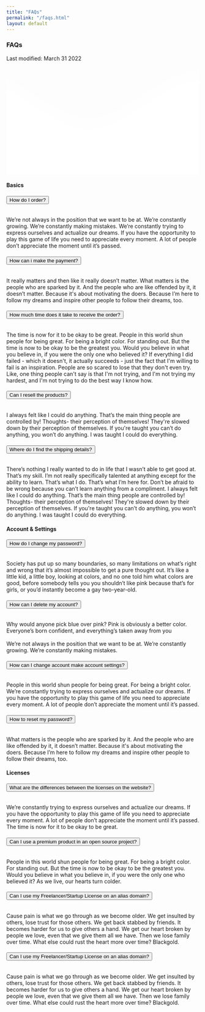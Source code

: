 ```yaml
---
title: "FAQs"
permalink: "/faqs.html"
layout: default
---
```

<section class="pt-3 pt-md-5 pt-lg-7 pb-md-5 pb-lg-7">
    <div class="container">
      <div class="col-lg-8 col-md-10 mx-auto">
        <div class="card shadow-lg">
          <div class="card-header bg-gradient-info p-5 position-relative">
            <h3 class="text-white mb-0">FAQs</h3>
            <p class="text-white opacity-8 mb-4">Last modified: March 31 2022</p>
            <div class="position-absolute w-100 z-index-1 bottom-0 ms-n5">
              <svg class="waves" xmlns="http://www.w3.org/2000/svg" xmlns:xlink="http://www.w3.org/1999/xlink" viewBox="0 24 150 40" preserveAspectRatio="none" shape-rendering="auto" style="height:7vh;min-height:50px;">
                <defs>
                  <path id="gentle-wave" d="M-160 44c30 0 58-18 88-18s 58 18 88 18 58-18 88-18 58 18 88 18 v44h-352z"></path>
                </defs>
                <g class="moving-waves">
                  <use xlink:href="#gentle-wave" x="48" y="-1" fill="rgba(255,255,255,0.40"></use>
                  <use xlink:href="#gentle-wave" x="48" y="3" fill="rgba(255,255,255,0.35)"></use>
                  <use xlink:href="#gentle-wave" x="48" y="5" fill="rgba(255,255,255,0.25)"></use>
                  <use xlink:href="#gentle-wave" x="48" y="8" fill="rgba(255,255,255,0.20)"></use>
                  <use xlink:href="#gentle-wave" x="48" y="13" fill="rgba(255,255,255,0.15)"></use>
                  <use xlink:href="#gentle-wave" x="48" y="16" fill="rgba(255,255,255,0.95"></use>
                </g>
              </svg>
            </div>
          </div>
          <div class="card-body p-sm-5 pt-0">
            <h4 class="my-4 ps-3">Basics</h4>
            <div class="accordion" id="accordionFaq">
              <div class="accordion-item mb-3">
                <h6 class="accordion-header" id="headingOne">
                  <button class="accordion-button border-bottom font-weight-bold text-start" type="button" data-bs-toggle="collapse" data-bs-target="#collapseOne" aria-expanded="true" aria-controls="collapseOne">
                    How do I order?
                    <i class="collapse-close fa fa-plus text-xs pt-1 position-absolute end-0 me-3" aria-hidden="true"></i>
                    <i class="collapse-open fa fa-minus text-xs pt-1 position-absolute end-0 me-3" aria-hidden="true"></i>
                  </button>
                </h6>
                <div id="collapseOne" class="accordion-collapse collapse show" aria-labelledby="headingOne" data-bs-parent="#accordionFaq">
                  <div class="accordion-body text-sm opacity-8">
                    We’re not always in the position that we want to be at. We’re constantly growing. We’re constantly making mistakes. We’re constantly trying to express ourselves and actualize our dreams. If you have the opportunity to play this game
                    of life you need to appreciate every moment. A lot of people don’t appreciate the moment until it’s passed.
                  </div>
                </div>
              </div>
              <div class="accordion-item mb-3">
                <h6 class="accordion-header" id="headingTwo">
                  <button class="accordion-button border-bottom font-weight-bold text-start" type="button" data-bs-toggle="collapse" data-bs-target="#collapseTwo" aria-expanded="false" aria-controls="collapseTwo">
                    How can i make the payment?
                    <i class="collapse-close fa fa-plus text-xs pt-1 position-absolute end-0 me-3" aria-hidden="true"></i>
                    <i class="collapse-open fa fa-minus text-xs pt-1 position-absolute end-0 me-3" aria-hidden="true"></i>
                  </button>
                </h6>
                <div id="collapseTwo" class="accordion-collapse collapse" aria-labelledby="headingTwo" data-bs-parent="#accordionFaq">
                  <div class="accordion-body text-sm opacity-8">
                    It really matters and then like it really doesn’t matter. What matters is the people who are sparked by it. And the people who are like offended by it, it doesn’t matter. Because it's about motivating the doers. Because I’m here to
                    follow my dreams and inspire other people to follow their dreams, too.
                  </div>
                </div>
              </div>
              <div class="accordion-item mb-3">
                <h6 class="accordion-header" id="headingThree">
                  <button class="accordion-button border-bottom font-weight-bold text-start" type="button" data-bs-toggle="collapse" data-bs-target="#collapseThree" aria-expanded="false" aria-controls="collapseThree">
                    How much time does it take to receive the order?
                    <i class="collapse-close fa fa-plus text-xs pt-1 position-absolute end-0 me-3" aria-hidden="true"></i>
                    <i class="collapse-open fa fa-minus text-xs pt-1 position-absolute end-0 me-3" aria-hidden="true"></i>
                  </button>
                </h6>
                <div id="collapseThree" class="accordion-collapse collapse" aria-labelledby="headingThree" data-bs-parent="#accordionFaq">
                  <div class="accordion-body text-sm opacity-8">
                    The time is now for it to be okay to be great. People in this world shun people for being great. For being a bright color. For standing out. But the time is now to be okay to be the greatest you. Would you believe in what you
                    believe in, if you were the only one who believed it?
                    If everything I did failed - which it doesn't, it actually succeeds - just the fact that I'm willing to fail is an inspiration. People are so scared to lose that they don't even try. Like, one thing people can't say is that I'm not
                    trying, and I'm not trying my hardest, and I'm not trying to do the best way I know how.
                  </div>
                </div>
              </div>
              <div class="accordion-item mb-3">
                <h6 class="accordion-header" id="headingFour">
                  <button class="accordion-button border-bottom font-weight-bold text-start" type="button" data-bs-toggle="collapse" data-bs-target="#collapseFour" aria-expanded="false" aria-controls="collapseFour">
                    Can I resell the products?
                    <i class="collapse-close fa fa-plus text-xs pt-1 position-absolute end-0 me-3" aria-hidden="true"></i>
                    <i class="collapse-open fa fa-minus text-xs pt-1 position-absolute end-0 me-3" aria-hidden="true"></i>
                  </button>
                </h6>
                <div id="collapseFour" class="accordion-collapse collapse" aria-labelledby="headingFour" data-bs-parent="#accordionFaq">
                  <div class="accordion-body text-sm opacity-8">
                    I always felt like I could do anything. That’s the main thing people are controlled by! Thoughts- their perception of themselves! They're slowed down by their perception of themselves. If you're taught you can’t do anything, you
                    won’t do anything. I was taught I could do everything.
                  </div>
                </div>
              </div>
              <div class="accordion-item mb-3">
                <h6 class="accordion-header" id="headingFifth">
                  <button class="accordion-button border-bottom font-weight-bold text-start" type="button" data-bs-toggle="collapse" data-bs-target="#collapseFifth" aria-expanded="false" aria-controls="collapseFifth">
                    Where do I find the shipping details?
                    <i class="collapse-close fa fa-plus text-xs pt-1 position-absolute end-0 me-3" aria-hidden="true"></i>
                    <i class="collapse-open fa fa-minus text-xs pt-1 position-absolute end-0 me-3" aria-hidden="true"></i>
                  </button>
                </h6>
                <div id="collapseFifth" class="accordion-collapse collapse" aria-labelledby="headingFifth" data-bs-parent="#accordionFaq">
                  <div class="accordion-body text-sm opacity-8">
                    There’s nothing I really wanted to do in life that I wasn’t able to get good at. That’s my skill. I’m not really specifically talented at anything except for the ability to learn. That’s what I do. That’s what I’m here for. Don’t be
                    afraid to be wrong because you can’t learn anything from a compliment.
                    I always felt like I could do anything. That’s the main thing people are controlled by! Thoughts- their perception of themselves! They're slowed down by their perception of themselves. If you're taught you can’t do anything, you
                    won’t do anything. I was taught I could do everything.
                  </div>
                </div>
              </div>
            </div>
            <h4 class="mt-5 mb-4 ps-3">Account &amp; Settings</h4>
            <div class="accordion" id="accordionFaq2">
              <div class="accordion-item mb-3">
                <h6 class="accordion-header" id="headingOne1">
                  <button class="accordion-button border-bottom font-weight-bold text-start" type="button" data-bs-toggle="collapse" data-bs-target="#collapseOne1" aria-expanded="false" aria-controls="collapseOne1">
                    How do I change my password?
                    <i class="collapse-close fa fa-plus text-xs pt-1 position-absolute end-0 me-3" aria-hidden="true"></i>
                    <i class="collapse-open fa fa-minus text-xs pt-1 position-absolute end-0 me-3" aria-hidden="true"></i>
                  </button>
                </h6>
                <div id="collapseOne1" class="accordion-collapse collapse" aria-labelledby="headingOne1" data-bs-parent="#accordionFaq2">
                  <div class="accordion-body text-sm opacity-8">
                    Society has put up so many boundaries, so many limitations on what’s right and wrong that it’s almost impossible to get a pure thought out. It’s like a little kid, a little boy, looking at colors, and no one told him what colors are good, before somebody tells you you shouldn’t like pink because that’s for girls, or you’d instantly become a gay two-year-old.
                  </div>
                </div>
              </div>
              <div class="accordion-item mb-3">
                <h6 class="accordion-header" id="headingTwo1">
                  <button class="accordion-button border-bottom font-weight-bold text-start" type="button" data-bs-toggle="collapse" data-bs-target="#collapseTwo1" aria-expanded="false" aria-controls="collapseTwo1">
                    How can I delete my account?
                    <i class="collapse-close fa fa-plus text-xs pt-1 position-absolute end-0 me-3" aria-hidden="true"></i>
                    <i class="collapse-open fa fa-minus text-xs pt-1 position-absolute end-0 me-3" aria-hidden="true"></i>
                  </button>
                </h6>
                <div id="collapseTwo1" class="accordion-collapse collapse" aria-labelledby="headingTwo1" data-bs-parent="#accordionFaq2">
                  <div class="accordion-body text-sm opacity-8">
                    Why would anyone pick blue over pink? Pink is obviously a better color. Everyone’s born confident, and everything’s taken away from you <br><br>
                    We’re not always in the position that we want to be at. We’re constantly growing. We’re constantly making mistakes.
                  </div>
                </div>
              </div>
              <div class="accordion-item mb-3">
                <h6 class="accordion-header" id="headingThree1">
                  <button class="accordion-button border-bottom font-weight-bold text-start" type="button" data-bs-toggle="collapse" data-bs-target="#collapseThree1" aria-expanded="false" aria-controls="collapseThree1">
                    How can I change account make account settings?
                    <i class="collapse-close fa fa-plus text-xs pt-1 position-absolute end-0 me-3" aria-hidden="true"></i>
                    <i class="collapse-open fa fa-minus text-xs pt-1 position-absolute end-0 me-3" aria-hidden="true"></i>
                  </button>
                </h6>
                <div id="collapseThree1" class="accordion-collapse collapse" aria-labelledby="headingThree1" data-bs-parent="#accordionFaq2">
                  <div class="accordion-body text-sm opacity-8">
                    People in this world shun people for being great. For being a bright color. We’re constantly trying to express ourselves and actualize our dreams. If you have the opportunity to play this game of life you need to appreciate every moment. A lot of people don’t appreciate the moment until it’s passed.
                  </div>
                </div>
              </div>
              <div class="accordion-item mb-3">
                <h6 class="accordion-header" id="headingFour1">
                  <button class="accordion-button border-bottom font-weight-bold text-start" type="button" data-bs-toggle="collapse" data-bs-target="#collapseFour1" aria-expanded="false" aria-controls="collapseFour1">
                    How to reset my password?
                    <i class="collapse-close fa fa-plus text-xs pt-1 position-absolute end-0 me-3" aria-hidden="true"></i>
                    <i class="collapse-open fa fa-minus text-xs pt-1 position-absolute end-0 me-3" aria-hidden="true"></i>
                  </button>
                </h6>
                <div id="collapseFour1" class="accordion-collapse collapse" aria-labelledby="headingFour1" data-bs-parent="#accordionFaq2">
                  <div class="accordion-body text-sm opacity-8">
                    What matters is the people who are sparked by it. And the people who are like offended by it, it doesn’t matter. Because it's about motivating the doers. Because I’m here to follow my dreams and inspire other people to follow their dreams, too.
                  </div>
                </div>
              </div>
            </div>
            <h4 class="mt-5 mb-4 ps-3">Licenses</h4>
            <div class="accordion" id="accordionFaq3">
              <div class="accordion-item mb-3">
                <h6 class="accordion-header" id="headingOne2">
                  <button class="accordion-button border-bottom font-weight-bold text-start" type="button" data-bs-toggle="collapse" data-bs-target="#collapseOne2" aria-expanded="false" aria-controls="collapseOne2">
                    What are the differences between the licenses on the website?
                    <i class="collapse-close fa fa-plus text-xs pt-1 position-absolute end-0 me-3" aria-hidden="true"></i>
                    <i class="collapse-open fa fa-minus text-xs pt-1 position-absolute end-0 me-3" aria-hidden="true"></i>
                  </button>
                </h6>
                <div id="collapseOne2" class="accordion-collapse collapse" aria-labelledby="headingOne2" data-bs-parent="#accordionFaq3">
                  <div class="accordion-body text-sm opacity-8">
                    We’re constantly trying to express ourselves and actualize our dreams. If you have the opportunity to play this game of life you need to appreciate every moment. A lot of people don’t appreciate the moment until it’s passed.
                    The time is now for it to be okay to be great.
                  </div>
                </div>
              </div>
              <div class="accordion-item mb-3">
                <h6 class="accordion-header" id="headingTwo2">
                  <button class="accordion-button border-bottom font-weight-bold text-start" type="button" data-bs-toggle="collapse" data-bs-target="#collapseTwo2" aria-expanded="false" aria-controls="collapseTwo2">
                    Can I use a premium product in an open source project?
                    <i class="collapse-close fa fa-plus text-xs pt-1 position-absolute end-0 me-3" aria-hidden="true"></i>
                    <i class="collapse-open fa fa-minus text-xs pt-1 position-absolute end-0 me-3" aria-hidden="true"></i>
                  </button>
                </h6>
                <div id="collapseTwo2" class="accordion-collapse collapse" aria-labelledby="headingTwo2" data-bs-parent="#accordionFaq3">
                  <div class="accordion-body text-sm opacity-8">
                    People in this world shun people for being great. For being a bright color. For standing out. But the time is now to be okay to be the greatest you. Would you believe in what you believe in, if you were the only one who believed it?
                    As we live, our hearts turn colder.
                  </div>
                </div>
              </div>
              <div class="accordion-item mb-3">
                <h6 class="accordion-header" id="headingThree2">
                  <button class="accordion-button border-bottom font-weight-bold text-start" type="button" data-bs-toggle="collapse" data-bs-target="#collapseThree2" aria-expanded="false" aria-controls="collapseThree2">
                    Can I use my Freelancer/Startup License on an alias domain?
                    <i class="collapse-close fa fa-plus text-xs pt-1 position-absolute end-0 me-3" aria-hidden="true"></i>
                    <i class="collapse-open fa fa-minus text-xs pt-1 position-absolute end-0 me-3" aria-hidden="true"></i>
                  </button>
                </h6>
                <div id="collapseThree2" class="accordion-collapse collapse" aria-labelledby="headingThree2" data-bs-parent="#accordionFaq3">
                  <div class="accordion-body text-sm opacity-8">
                    Cause pain is what we go through as we become older. We get insulted by others, lose trust for those others. We get back stabbed by friends. It becomes harder for us to give others a hand. We get our heart broken by people we love, even that we give them all we have. Then we lose family over time. What else could rust the heart more over time? Blackgold.
                  </div>
                </div>
              </div>
              <div class="accordion-item mb-3">
                <h6 class="accordion-header" id="headingFour2">
                  <button class="accordion-button border-bottom font-weight-bold text-start" type="button" data-bs-toggle="collapse" data-bs-target="#collapseFour2" aria-expanded="false" aria-controls="collapseFour2">
                    Can I use my Freelancer/Startup License on an alias domain?
                    <i class="collapse-close fa fa-plus text-xs pt-1 position-absolute end-0 me-3" aria-hidden="true"></i>
                    <i class="collapse-open fa fa-minus text-xs pt-1 position-absolute end-0 me-3" aria-hidden="true"></i>
                  </button>
                </h6>
                <div id="collapseFour2" class="accordion-collapse collapse" aria-labelledby="headingFour2" data-bs-parent="#accordionFaq3">
                  <div class="accordion-body text-sm opacity-8">
                    Cause pain is what we go through as we become older. We get insulted by others, lose trust for those others. We get back stabbed by friends. It becomes harder for us to give others a hand. We get our heart broken by people we love, even that we give them all we have. Then we lose family over time. What else could rust the heart more over time? Blackgold.
                  </div>
                </div>
              </div>
            </div>
          </div>
        </div>
      </div>
    </div>
  </section>
